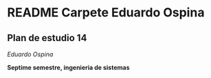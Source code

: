 # README Carpete Eduardo Ospina

## Plan de estudio 14

*Eduardo Ospina*

**Septime semestre, ingenieria de sistemas**

